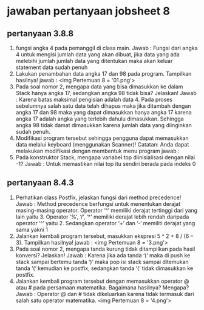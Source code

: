 # jawaban pertanyaan jobsheet 8

## pertanyaan 3.8.8
1. fungsi angka 4 pada pemanggil di class main.
Jawab : Fungsi dari angka 4 untuk mengisi jumlah data yang akan dibuat, jika data yang ada melebihi jumlah jumlah data yang ditentukan maka akan keluar statement data sudah penuh
2. Lakukan penambahan data angka 17 dan 98 pada program. Tampilkan hasilnya! 
jawab : <img Pertemuan 8 = '01.png'>
3. Pada soal nomor 2, mengapa data yang bisa dimasukkan ke dalam Stack hanya angka 17, 
sedangkan angka 98 tidak bisa? Jelaskan! 
Jawab : Karena batas maksimal pengisian adalah data 4. Pada proses sebelumnya salah satu 
data telah dihapus maka jika ditambah dengan angka 17 dan 98 maka yang dapat dimasukkan 
hanya angka 17 karena angka 17 adalah angka yang terlebih dahulu dimasukkan. Sehingga 
angka 98 tidak damat dimasukkan karena jumlah data yang diinginkan sudah penuh.
4. Modifikasi program tersebut sehingga pengguna dapat memasukkan data melalui keyboard 
(menggunakan Scanner)! Catatan: Anda dapat melakukan modifikasi dengan membentuk menu 
program
jawab : 
5. Pada konstruktor Stack, mengapa variabel top diinisialisasi dengan nilai -1? 
Jawab : Untuk memastikan nilai top itu sendiri berada pada indeks 0 

## pertanyaan 8.4.3
1. Perhatikan class Postfix, jelaskan fungsi dari method precedence! 
Jawab : Method precedence berfungsi untuk menentukan derajat masing-masing operator. Operator ‘^’ memiliki derajat tertinggi dari yang lain yaitu 3. Operator ‘%’, ‘/’, ‘*’ memiliki derajat lebih rendah daripada operator ‘^’ yaitu 2. Sedangkan operator ‘+’ dan ‘-‘ memiliti derajat yang sama yakni 1
2. Jalankan kembali program tersebut, masukkan ekspresi 5 ^ 2 + 8 / (6 – 3). Tampilkan hasilnya!
jawab : <img Pertemuan 8 = '3.png'>
3. Pada soal nomor 2, mengapa tanda kurung tidak ditampilkan pada hasil konversi? Jelaskan! 
Jawab : Karena jika ada tanda ‘(‘ maka di push ke stack sampai bertemu tanda ‘)’ maka pop isi stack sampai ditemukan tanda ‘(‘ kemudian ke postfix, sedangkan tanda ‘(‘ tidak dimasukkan ke postfix.
4. Jalankan kembali program tersebut dengan memasukkan operator @ atau # pada persamaan matematika. Bagaimana hasilnya? Mengapa? 
Jawab :  Operator  @ dan # tidak dikeluarkan karena tidak termasuk dari salah satu operator matematika.
<img Pertemuan 8 = '4.png'>